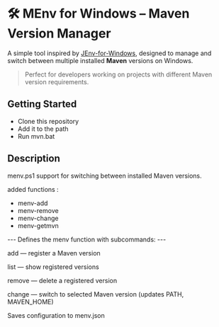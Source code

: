 # 🛠 MEnv for Windows – Maven Version Manager

A simple tool inspired by [JEnv-for-Windows](https://github.com/FelixSelter/JEnv-for-Windows), designed to manage and switch between multiple installed **Maven** versions on Windows.

> Perfect for developers working on projects with different Maven version requirements.

## Getting Started

- Clone this repository
- Add it to the path
- Run mvn.bat

## Description

menv.ps1 support for switching between installed Maven versions.

added functions :

- menv-add
- menv-remove
- menv-change
- menv-getmvn

--- Defines the menv function with subcommands: ---

add — register a Maven version

list — show registered versions

remove — delete a registered version

change — switch to selected Maven version (updates PATH, MAVEN_HOME)

Saves configuration to menv.json